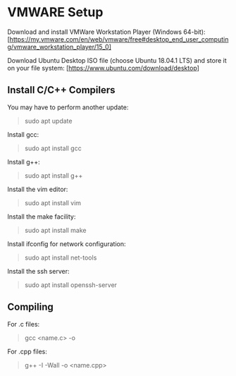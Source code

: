 # VMWARE Setup

Download and install VMWare Workstation Player (Windows 64-bit):
[https://my.vmware.com/en/web/vmware/free#desktop_end_user_computing/vmware_workstation_player/15_0]

Download Ubuntu Desktop ISO file (choose Ubuntu 18.04.1 LTS) and store it on your file system:
[https://www.ubuntu.com/download/desktop]

## Install C/C++ Compilers

You may have to perform another update: 
>sudo apt update

Install gcc:
>sudo apt install gcc

Install g++: 
>sudo apt install g++

Install the vim editor: 
>sudo apt install vim

Install the make facility: 
>sudo apt install make

Install ifconfig for network configuration: 
>sudo apt install net-tools

Install the ssh server: 
>sudo apt install openssh-server

## Compiling 

For .c files:
>gcc <name.c> -o <name>

For .cpp files:
>g++ -I -Wall -o <name> <name.cpp>